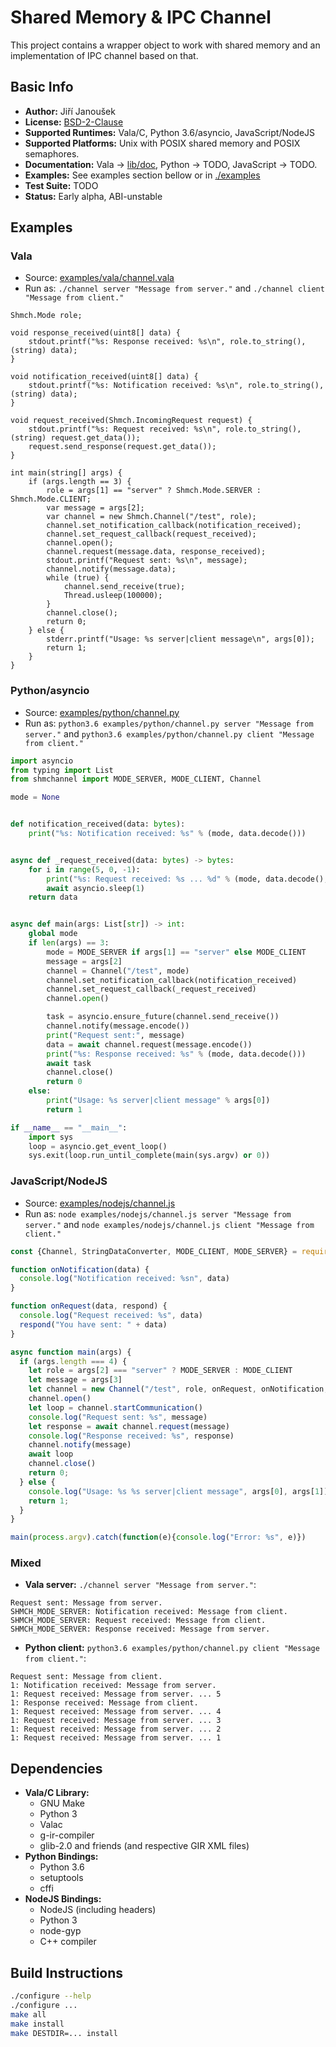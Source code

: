 Shared Memory & IPC Channel
===========================

This project contains a wrapper object to work with shared memory
and an implementation of IPC channel based on that.

Basic Info
----------

  - **Author:** Jiří Janoušek
  - **License:** [BSD-2-Clause](./LICENSE)
  - **Supported Runtimes:** Vala/C, Python 3.6/asyncio, JavaScript/NodeJS
  - **Supported Platforms:** Unix with POSIX shared memory and POSIX semaphores.
  - **Documentation:** Vala → [lib/doc](./lib/doc), Python → TODO, JavaScript -> TODO. 
  - **Examples:** See examples section bellow or in [./examples](./examples)
  - **Test Suite:** TODO
  - **Status:** Early alpha, ABI-unstable

Examples
--------

### Vala

  - Source: [examples/vala/channel.vala](./examples/vala/channel.vala)
  - Run as: `./channel server "Message from server."` and
    `./channel client "Message from client."`

```vala
Shmch.Mode role;

void response_received(uint8[] data) {
    stdout.printf("%s: Response received: %s\n", role.to_string(), (string) data);
}

void notification_received(uint8[] data) {
    stdout.printf("%s: Notification received: %s\n", role.to_string(), (string) data);
}

void request_received(Shmch.IncomingRequest request) {
    stdout.printf("%s: Request received: %s\n", role.to_string(), (string) request.get_data());
    request.send_response(request.get_data());
}

int main(string[] args) {
    if (args.length == 3) {
        role = args[1] == "server" ? Shmch.Mode.SERVER : Shmch.Mode.CLIENT;
        var message = args[2];
        var channel = new Shmch.Channel("/test", role);
        channel.set_notification_callback(notification_received);
        channel.set_request_callback(request_received);
        channel.open();
        channel.request(message.data, response_received);
        stdout.printf("Request sent: %s\n", message);
        channel.notify(message.data);
        while (true) {
            channel.send_receive(true);
            Thread.usleep(100000);
        }
        channel.close();
        return 0;
    } else {
        stderr.printf("Usage: %s server|client message\n", args[0]);
        return 1;
    }
}
```
### Python/asyncio

- Source: [examples/python/channel.py](./examples/python/channel.py)
- Run as: `python3.6 examples/python/channel.py server "Message from server."` and
    `python3.6 examples/python/channel.py client "Message from client."`
    
```python
import asyncio
from typing import List
from shmchannel import MODE_SERVER, MODE_CLIENT, Channel

mode = None


def notification_received(data: bytes):
    print("%s: Notification received: %s" % (mode, data.decode()))


async def _request_received(data: bytes) -> bytes:
    for i in range(5, 0, -1):
        print("%s: Request received: %s ... %d" % (mode, data.decode(), i))
        await asyncio.sleep(1)
    return data


async def main(args: List[str]) -> int:
    global mode
    if len(args) == 3:
        mode = MODE_SERVER if args[1] == "server" else MODE_CLIENT
        message = args[2]
        channel = Channel("/test", mode)
        channel.set_notification_callback(notification_received)
        channel.set_request_callback(_request_received)
        channel.open()

        task = asyncio.ensure_future(channel.send_receive())
        channel.notify(message.encode())
        print("Request sent:", message)
        data = await channel.request(message.encode())
        print("%s: Response received: %s" % (mode, data.decode()))
        await task
        channel.close()
        return 0
    else:
        print("Usage: %s server|client message" % args[0])
        return 1

if __name__ == "__main__":
    import sys
    loop = asyncio.get_event_loop()
    sys.exit(loop.run_until_complete(main(sys.argv) or 0))
```

### JavaScript/NodeJS

- Source: [examples/nodejs/channel.js](./examples/nodejs/channel.js)
- Run as: `node examples/nodejs/channel.js server "Message from server."` and
    `node examples/nodejs/channel.js client "Message from client."`

```javascript
const {Channel, StringDataConverter, MODE_CLIENT, MODE_SERVER} = require('shmchannel')

function onNotification(data) {
  console.log("Notification received: %sn", data)
}

function onRequest(data, respond) {
  console.log("Request received: %s", data)
  respond("You have sent: " + data)
}

async function main(args) {
  if (args.length === 4) {
    let role = args[2] === "server" ? MODE_SERVER : MODE_CLIENT
    let message = args[3]
    let channel = new Channel("/test", role, onRequest, onNotification, new StringDataConverter())
    channel.open()
    let loop = channel.startCommunication()
    console.log("Request sent: %s", message)
    let response = await channel.request(message)
    console.log("Response received: %s", response)
    channel.notify(message)
    await loop
    channel.close()
    return 0;
  } else {
    console.log("Usage: %s %s server|client message", args[0], args[1]);
    return 1;
  }
}

main(process.argv).catch(function(e){console.log("Error: %s", e)})
```
### Mixed

  - **Vala server:** `./channel server "Message from server."`:

```
Request sent: Message from server.
SHMCH_MODE_SERVER: Notification received: Message from client.
SHMCH_MODE_SERVER: Request received: Message from client.
SHMCH_MODE_SERVER: Response received: Message from server.
```

  - **Python client:** `python3.6 examples/python/channel.py client "Message from client."`:

```
Request sent: Message from client.
1: Notification received: Message from server.
1: Request received: Message from server. ... 5
1: Response received: Message from client.
1: Request received: Message from server. ... 4
1: Request received: Message from server. ... 3
1: Request received: Message from server. ... 2
1: Request received: Message from server. ... 1
```


Dependencies
-----------

  - **Vala/C Library:**
      - GNU Make
      - Python 3
      - Valac
      - g-ir-compiler
      - glib-2.0 and friends (and respective GIR XML files)
  - **Python Bindings:**
      - Python 3.6
      - setuptools
      - cffi
  - **NodeJS Bindings:**
      - NodeJS (including headers)
      - Python 3
      - node-gyp
      - C++ compiler

Build Instructions
------------------

```bash
./configure --help
./configure ...
make all
make install
make DESTDIR=... install
```

